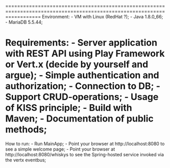========================================================================================================================
Environment:
    - VM with Linux (RedHat ?);
    - Java 1.8.0_66;
    - MariaDB 5.5.44;

Requirements:
    - Server application with REST API using Play Framework or Vert.x (decide by yourself and argue);
    - Simple authentication and authorization;
    - Connection to DB;
    - Support CRUD-operations;
    - Usage of KISS principle;
    - Build with Maven;
    - Documentation of public methods;
========================================================================================================================
How to run:
    - Run MainApp;
    - Point your browser at http://localhost:8080 to see a simple welcome page;
    - Point your browser at http://localhost:8080/whiskys to see the Spring-hosted service invoked via the vertx eventbus;
    